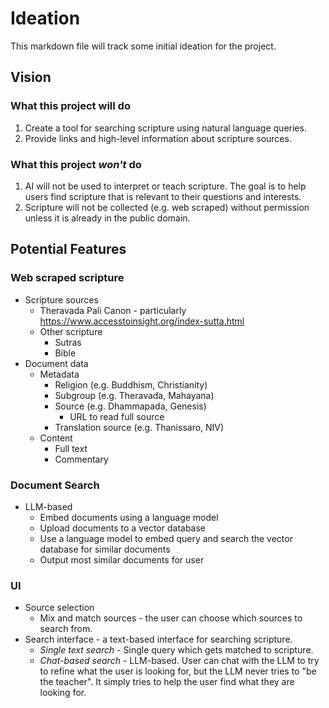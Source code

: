# Ideation

This markdown file will track some initial ideation for the project.

## Vision

### What this project will do

1. Create a tool for searching scripture using natural language queries.
2. Provide links and high-level information about scripture sources.

### What this project _won't_ do

1. AI will not be used to interpret or teach scripture. The goal is to help users find
   scripture that is relevant to their questions and interests.
2. Scripture will not be collected (e.g. web scraped) without permission unless it is
   already in the public domain.

## Potential Features

### Web scraped scripture

- Scripture sources
    - Theravada Pali Canon - particularly https://www.accesstoinsight.org/index-sutta.html
    - Other scripture
        - Sutras
        - Bible
- Document data
    - Metadata
        - Religion (e.g. Buddhism, Christianity)
        - Subgroup (e.g. Theravada, Mahayana)
        - Source (e.g. Dhammapada, Genesis)
            - URL to read full source
        - Translation source (e.g. Thanissaro, NIV)
    - Content
        - Full text
        - Commentary

### Document Search

- LLM-based
    - Embed documents using a language model
    - Upload documents to a vector database
    - Use a language model to embed query and search the vector database for similar
      documents
    - Output most similar documents for user

### UI

- Source selection
    - Mix and match sources - the user can choose which sources to search from.
- Search interface - a text-based interface for searching scripture.
    - _Single text search_ - Single query which gets matched to scripture.
    - _Chat-based search_ - LLM-based. User can chat with the LLM to try to refine what
      the user is looking for, but the LLM never tries to "be the teacher". It simply
      tries to help the user find what they are looking for.
